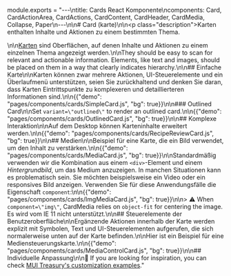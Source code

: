 module.exports = "---\ntitle: Cards React Komponente\ncomponents: Card, CardActionArea, CardActions, CardContent, CardHeader, CardMedia, Collapse, Paper\n---\n\n# Card (karte)\n\n<p class=\"description\">Karten enthalten Inhalte und Aktionen zu einem bestimmten Thema.</p>\n\n[Karten](https://material.io/design/components/cards.html) sind Oberflächen, auf denen Inhalte und Aktionen zu einem einzelnen Thema angezeigt werden.\n\nThey should be easy to scan for relevant and actionable information. Elements, like text and images, should be placed on them in a way that clearly indicates hierarchy.\n\n## Einfache Karte\n\nKarten können zwar mehrere Aktionen, UI-Steuerelemente und ein Überlaufmenü unterstützen, seien Sie zurückhaltend und denken Sie daran, dass Karten Eintrittspunkte zu komplexeren und detaillierteren Informationen sind.\n\n{{\"demo\": \"pages/components/cards/SimpleCard.js\", \"bg\": true}}\n\n### Outlined Card\n\nSet `variant=\"outlined\"` to render an outlined card.\n\n{{\"demo\": \"pages/components/cards/OutlinedCard.js\", \"bg\": true}}\n\n## Komplexe Interaktion\n\nAuf dem Desktop können Karteninhalte erweitert werden.\n\n{{\"demo\": \"pages/components/cards/RecipeReviewCard.js\", \"bg\": true}}\n\n## Medien\n\nBeispiel für eine Karte, die ein Bild verwendet, um den Inhalt zu verstärken.\n\n{{\"demo\": \"pages/components/cards/MediaCard.js\", \"bg\": true}}\n\nStandardmäßig verwenden wir die Kombination aus einem `<div>`-Element und einem *Hintergrundbild*, um das Medium anzuzeigen. In manchen Situationen kann es problematisch sein. Sie möchten beispielsweise ein Video oder ein responsives Bild anzeigen. Verwenden Sie für diese Anwendungsfälle die Eigenschaft `component`:\n\n{{\"demo\": \"pages/components/cards/ImgMediaCard.js\", \"bg\": true}}\n\n> ⚠️ When `component=\"img\"`, CardMedia relies on `object-fit` for centering the image. Es wird vom IE 11 nicht unterstützt.\n\n## Steuerelemente der Benutzeroberfläche\n\nErgänzende Aktionen innerhalb der Karte werden explizit mit Symbolen, Text und UI-Steuerelementen aufgerufen, die sich normalerweise unten auf der Karte befinden.\n\nHier ist ein Beispiel für eine Mediensteuerungskarte.\n\n{{\"demo\": \"pages/components/cards/MediaControlCard.js\", \"bg\": true}}\n\n## Individuelle Anpassung\n\n👑 If you are looking for inspiration, you can check [MUI Treasury's customization examples](https://mui-treasury.com/components/card)."